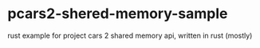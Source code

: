 # pcars2-shered-memory-sample
rust example for project cars 2 shared memory api, written in rust (mostly)
